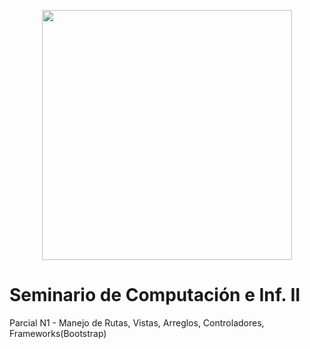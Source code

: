 <p align="center"><a href="https://laravel.com" target="_blank"><img src="https://raw.githubusercontent.com/laravel/art/master/logo-lockup/5%20SVG/2%20CMYK/1%20Full%20Color/laravel-logolockup-cmyk-red.svg" width="400"></a></p>

# Seminario de Computación e Inf. II
Parcial N1 - Manejo de Rutas, Vistas, Arreglos, Controladores, Frameworks(Bootstrap)